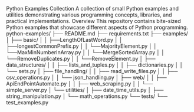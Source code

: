 Python Examples Collection
A collection of small Python examples and utilities demonstrating various programming concepts, libraries, and practical implementations.
Overview
This repository contains bite-sized Python examples that showcase different aspects of Python programming. 
python-examples/
├── README.md
├── requirements.txt
├── examples/
│   ├── basic/
│   │   ├──LengthOfLastWord.py
│   │   ├──longestCommonPrefix.py
│   │   └──MajorityElement.py
│   │   └──MaxMinNumberInArray.py
│   │   └──MergeSortedArray.py
│   │   └──RemoveDuplicates.py
│   │   └──RemoveElement.py
│   ├── data_structures/
│   │   ├── lists_and_tuples.py
│   │   ├── dictionaries.py
│   │   └── sets.py
│   ├── file_handling/
│   │   ├── read_write_files.py
│   │   ├── csv_operations.py
│   │   └── json_handling.py
│   ├── web/
│   │   ├── ApiEndPointAutomate.py
│   │   ├── web_scraping.py
│   │   └── simple_server.py
│   └── utilities/
│       ├── date_time_utils.py
│       ├── string_manipulation.py
│       └── math_operations.py
└── tests/
    └── test_examples.py
